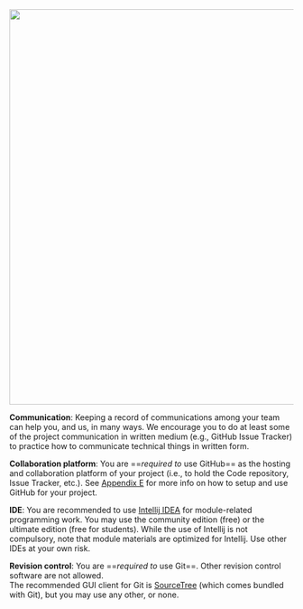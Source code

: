 <img src="{{baseUrl}}/admin/images/toolsList.png" style="width: 700px">

**Communication**: Keeping a record of communications among your team can help you, and us, in many ways. We encourage you to do at least some of the project communication in written medium (e.g., GitHub Issue Tracker) to practice how to communicate technical things in written form.

**Collaboration platform**: You are ==_required to_ use GitHub== as the hosting and collaboration platform of your project (i.e., to hold the Code repository, Issue Tracker, etc.). See [Appendix E](#admin-appendixE-github) for more info on how to setup and use GitHub for your project.

**IDE**: You are recommended to use [Intellij IDEA](https://www.jetbrains.com/idea/) for module-related programming work. You may use the community edition (free) or the ultimate edition (free for students). While the use of Intellij is not compulsory, note that module materials are optimized for Intellij. Use other IDEs at your own risk. 

**Revision control**: You are ==_required to_ use Git==. Other revision control software are not allowed.  
The recommended GUI client for Git is [SourceTree](https://www.sourcetreeapp.com/) (which comes bundled with Git), but you may use any other, or none.
